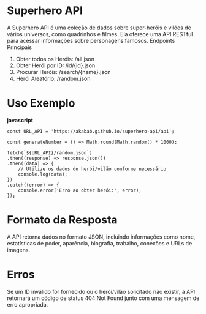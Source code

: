 # Superhero API

A Superhero API é uma coleção de dados sobre super-heróis e vilões de vários universos, como quadrinhos e filmes. Ela oferece uma API RESTful para acessar informações sobre personagens famosos.
Endpoints Principais

1. Obter todos os Heróis: /all.json
2. Obter Herói por ID: /id/{id}.json
3. Procurar Heróis: /search/{name}.json
4. Herói Aleatório: /random.json

# Uso Exemplo

   **javascript**

    const URL_API = 'https://akabab.github.io/superhero-api/api';

    const generateNumber = () => Math.round(Math.random() * 1000);

    fetch(`${URL_API}/random.json`)
    .then((response) => response.json())
    .then((data) => {
        // Utilize os dados do herói/vilão conforme necessário
        console.log(data);
    })
    .catch((error) => {
        console.error('Erro ao obter herói:', error);
    });

# Formato da Resposta

A API retorna dados no formato JSON, incluindo informações como nome, estatísticas de poder, aparência, biografia, trabalho, conexões e URLs de imagens.

# Erros

Se um ID inválido for fornecido ou o herói/vilão solicitado não existir, a API retornará um código de status 404 Not Found junto com uma mensagem de erro apropriada.
